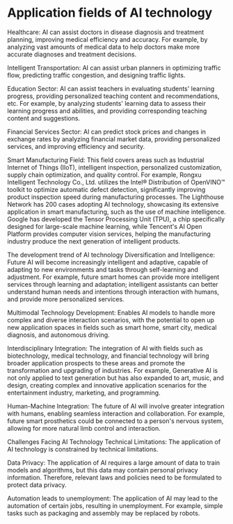 # Application fields of AI technology
Healthcare: AI can assist doctors in disease diagnosis and treatment planning, improving medical efficiency and accuracy. For example, by analyzing vast amounts of medical data to help doctors make more accurate diagnoses and treatment decisions.

Intelligent Transportation: AI can assist urban planners in optimizing traffic flow, predicting traffic congestion, and designing traffic lights.

Education Sector: AI can assist teachers in evaluating students' learning progress, providing personalized teaching content and recommendations, etc. For example, by analyzing students' learning data to assess their learning progress and abilities, and providing corresponding teaching content and suggestions.

Financial Services Sector: AI can predict stock prices and changes in exchange rates by analyzing financial market data, providing personalized services, and improving efficiency and security.

Smart Manufacturing Field: This field covers areas such as Industrial Internet of Things (IIoT), intelligent inspection, personalized customization, supply chain optimization, and quality control. For example, Rongxu Intelligent Technology Co., Ltd. utilizes the Intel® Distribution of OpenVINO™ toolkit to optimize automatic defect detection, significantly improving product inspection speed during manufacturing processes. The Lighthouse Network has 200 cases adopting AI technology, showcasing its extensive application in smart manufacturing, such as the use of machine intelligence. Google has developed the Tensor Processing Unit (TPU), a chip specifically designed for large-scale machine learning, while Tencent's AI Open Platform provides computer vision services, helping the manufacturing industry produce the next generation of intelligent products.

The development trend of AI technology
Diversification and Intelligence: Future AI will become increasingly intelligent and adaptive, capable of adapting to new environments and tasks through self-learning and adjustment. For example, future smart homes can provide more intelligent services through learning and adaptation; intelligent assistants can better understand human needs and intentions through interaction with humans, and provide more personalized services.

Multimodal Technology Development: Enables AI models to handle more complex and diverse interaction scenarios, with the potential to open up new application spaces in fields such as smart home, smart city, medical diagnosis, and autonomous driving.

Interdisciplinary Integration: The integration of AI with fields such as biotechnology, medical technology, and financial technology will bring broader application prospects to these areas and promote the transformation and upgrading of industries. For example, Generative AI is not only applied to text generation but has also expanded to art, music, and design, creating complex and innovative application scenarios for the entertainment industry, marketing, and programming.

Human-Machine Integration: The future of AI will involve greater integration with humans, enabling seamless interaction and collaboration. For example, future smart prosthetics could be connected to a person's nervous system, allowing for more natural limb control and interaction.

Challenges Facing AI Technology
Technical Limitations: The application of AI technology is constrained by technical limitations.

Data Privacy: The application of AI requires a large amount of data to train models and algorithms, but this data may contain personal privacy information. Therefore, relevant laws and policies need to be formulated to protect data privacy.

Automation leads to unemployment: The application of AI may lead to the automation of certain jobs, resulting in unemployment. For example, simple tasks such as packaging and assembly may be replaced by robots.
